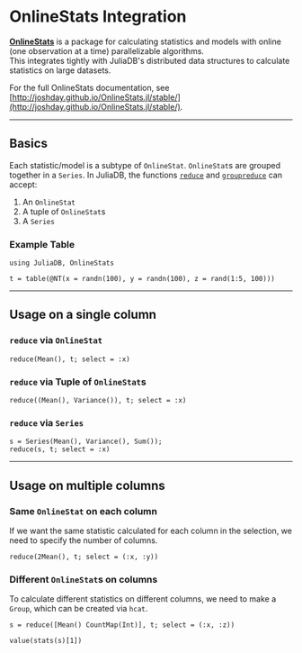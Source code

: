# OnlineStats Integration

[**OnlineStats**](https://github.com/joshday/OnlineStats.jl) is a package for calculating 
statistics and models with online (one observation at a time) parallelizable algorithms.  
This integrates tightly with JuliaDB's distributed data structures to calculate statistics
on large datasets.

For the full OnlineStats documentation, see [http://joshday.github.io/OnlineStats.jl/stable/](http://joshday.github.io/OnlineStats.jl/stable/).

---

## Basics

Each statistic/model is a subtype of `OnlineStat`.  `OnlineStat`s are grouped together in 
a `Series`.  In JuliaDB, the functions [`reduce`](@ref) and [`groupreduce`](@ref) can accept:

1. An `OnlineStat`
1. A tuple of `OnlineStat`s
1. A `Series`


### Example Table

```@repl ex1
using JuliaDB, OnlineStats

t = table(@NT(x = randn(100), y = randn(100), z = rand(1:5, 100)))
```

---

## Usage on a single column

### `reduce` via `OnlineStat`

```@repl ex1
reduce(Mean(), t; select = :x)
```

### `reduce` via Tuple of `OnlineStat`s

```@repl ex1
reduce((Mean(), Variance()), t; select = :x)
```

### `reduce` via `Series`
```@repl ex1 
s = Series(Mean(), Variance(), Sum());
reduce(s, t; select = :x)
```

---

## Usage on multiple columns

### Same `OnlineStat` on each column

If we want the same statistic calculated for each column in the selection, we need to specify
the number of columns. 

```@repl ex1
reduce(2Mean(), t; select = (:x, :y))
```

### Different `OnlineStat`s on columns

To calculate different statistics on different columns, we need to make a `Group`, which can
be created via `hcat`.

```@repl ex1 
s = reduce([Mean() CountMap(Int)], t; select = (:x, :z))

value(stats(s)[1])
```